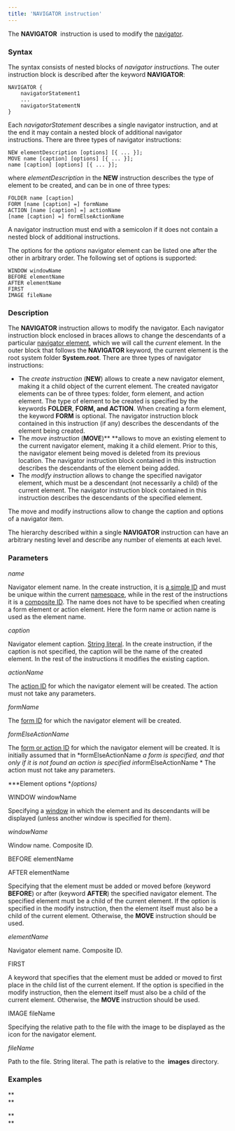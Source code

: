 ```yaml
---
title: 'NAVIGATOR instruction'
---
```


The **NAVIGATOR**  instruction is used to modify the [navigator](Navigator.md).

### Syntax

The syntax consists of nested blocks of *navigator instructions.* The outer instruction block is described after the keyword **NAVIGATOR**:

    NAVIGATOR {
        navigatorStatement1 
        ...
        navigatorStatementN
    }

Each *navigatorStatement* describes a single navigator instruction, and at the end it may contain a nested block of additional navigator instructions. There are three types of navigator instructions:  

    NEW elementDescription [options] [{ ... }];
    MOVE name [caption] [options] [{ ... }];
    name [caption] [options] [{ ... }];

where *elementDescription* in the **NEW** instruction describes the type of element to be created, and can be in one of three types:

    FOLDER name [caption] 
    FORM [name [caption] =] formName
    ACTION [name [caption] =] actionName
    [name [caption] =] formElseActionName

A navigator instruction must end with a semicolon if it does not contain a nested block of additional instructions.

The options for the *options* navigator element can be listed one after the other in arbitrary order. The following set of options is supported:

    WINDOW windowName
    BEFORE elementName
    AFTER elementName
    FIRST 
    IMAGE fileName

### Description

The **NAVIGATOR** instruction allows to modify the navigator. Each navigator instruction block enclosed in braces allows to change the descendants of a particular [navigator element](Navigator.md), which we will call the *current* element. In the outer block that follows the **NAVIGATOR** keyword, the current element is the root system folder **System.root**. There are three types of navigator instructions:

-   The *create instruction* (**NEW**) allows to create a new navigator element, making it a child object of the current element. The created navigator elements can be of three types: folder, form element, and action element. The type of element to be created is specified by the keywords **FOLDER**, **FORM, and ACTION**. When creating a form element, the keyword **FORM** is optional. The navigator instruction block contained in this instruction (if any) describes the descendants of the element being created.
-   The *move instruction* (**MOVE**)** **allows to move an existing element to the current navigator element, making it a child element. Prior to this, the navigator element being moved is deleted from its previous location. The navigator instruction block contained in this instruction describes the descendants of the element being added. 
-   The *modify instruction* allows to change the specified navigator element, which must be a descendant (not necessarily a child) of the current element. The navigator instruction block contained in this instruction describes the descendants of the specified element.

The move and modify instructions allow to change the caption and options of a navigator item.

The hierarchy described within a single **NAVIGATOR** instruction can have an arbitrary nesting level and describe any number of elements at each level.

### Parameters

*name*

Navigator element name. In the create instruction, it is [a simple ID](IDs.md#id-broken) and must be unique within the current [namespace](Naming.md#namespaces), while in the rest of the instructions it is a [composite ID](IDs.md#cid-broken). The name does not have to be specified when creating a form element or action element. Here the form name or action name is used as the element name.

*caption*

Navigator element caption. [String literal](Literals.md#strliteral-broken). In the create instruction, if the caption is not specified, the caption will be the name of the created element. In the rest of the instructions it modifies the existing caption.

*actionName*

The [action ID](IDs.md#propertyid-broken) for which the navigator element will be created. The action must not take any parameters.

*formName*

The [form ID](IDs.md#propertyid-broken) for which the navigator element will be created.

*formElseActionName*

The [form or action ID](IDs.md#propertyid-broken) for which the navigator element will be created. It is initially assumed that in *formElseActionName *a form is specified, and that only if it is not found an action is specified in*formElseActionName * The action must not take any parameters.

***Element options **(options)*

WINDOW windowName

Specifying a [window](Navigator_design.md) in which the element and its descendants will be displayed (unless another window is specified for them). 

*windowName*

Window name. Composite ID.

BEFORE elementName

AFTER elementName 

Specifying that the element must be added or moved before (keyword **BEFORE**) or after (keyword **AFTER**) the specified navigator element. The specified element must be a child of the current element. If the option is specified in the modify instruction, then the element itself must also be a child of the current element. Otherwise, the **MOVE** instruction should be used.

*elementName*

Navigator element name. Composite ID. 

FIRST

A keyword that specifies that the element must be added or moved to first place in the child list of the current element. If the option is specified in the modify instruction, then the element itself must also be a child of the current element. Otherwise, the **MOVE** instruction should be used.

IMAGE fileName

Specifying the relative path to the file with the image to be displayed as the icon for the navigator element. 

*fileName*

Path to the file. String literal. The path is relative to the  **images** directory.

### Examples



**  
**

**  
**
